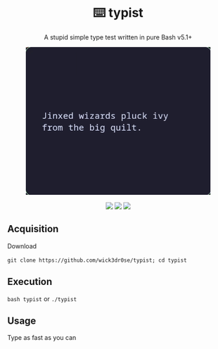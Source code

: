 <div align="center">
<h1>⌨️ typist</h1>
<p>A stupid simple type test written in pure Bash v5.1+</p>

<img src="typist.gif">

<a href='#'><img src="https://img.shields.io/badge/Made%20with-Bash-&?style=flat-square&labelColor=232329&color=46b152&logo=gnu-bash"/></a>
<a href='#'><img src="https://img.shields.io/badge/Maintained%3F-Yes-green.svg?style=flat-square&labelColor=232329&color=8e7dbe"></img></a>
<a href="https://discord.gg/W4mQqNnfSq">
<img src="https://discordapp.com/api/guilds/913584348937207839/widget.png?style=shield"/></a>
</div>

## Acquisition
Download

`git clone https://github.com/wick3dr0se/typist; cd typist`


## Execution
`bash typist` or `./typist`

## Usage
Type as fast as you can